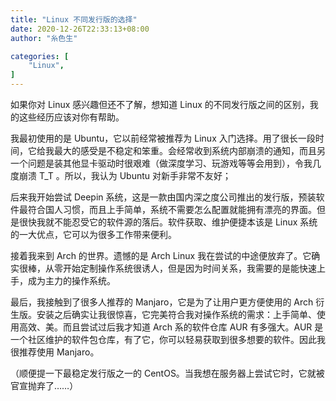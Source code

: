 ```yaml
---
title: "Linux 不同发行版的选择"
date: 2020-12-26T22:33:13+08:00
author: "糸色生"

categories: [
    "Linux",
]
---
```


如果你对 Linux 感兴趣但还不了解，想知道 Linux 的不同发行版之间的区别，我的这些经历应该对你有帮助。  

我最初使用的是 Ubuntu，它以前经常被推荐为 Linux 入门选择。用了很长一段时间，它给我最大的感受是不稳定和笨重。会经常收到系统内部崩溃的通知，而且另一个问题是装其他显卡驱动时很艰难（做深度学习、玩游戏等等会用到），令我几度崩溃 T_T 。所以，我认为 Ubuntu 对新手非常不友好；  

后来我开始尝试 Deepin 系统，这是一款由国内深之度公司推出的发行版，预装软件最符合国人习惯，而且上手简单，系统不需要怎么配置就能拥有漂亮的界面。但是很快我就不能忍受它的软件源的落后。软件获取、维护便捷本该是 Linux 系统的一大优点，它可以为很多工作带来便利。  

接着我来到 Arch 的世界。遗憾的是 Arch Linux 我在尝试的中途便放弃了。它确实很棒，从零开始定制操作系统很诱人，但是因为时间关系，我需要的是能快速上手，成为主力的操作系统。  

最后，我接触到了很多人推荐的 Manjaro，它是为了让用户更方便使用的 Arch 衍生版。安装之后确实让我很惊喜，它完美符合我对操作系统的需求：上手简单、使用高效、美。而且尝试过后我才知道 Arch 系的软件仓库 AUR 有多强大。AUR 是一个社区维护的软件包仓库，有了它，你可以轻易获取到很多想要的软件。因此我很推荐使用 Manjaro。  

（顺便提一下最稳定发行版之一的 CentOS。当我想在服务器上尝试它时，它就被官宣抛弃了……）  